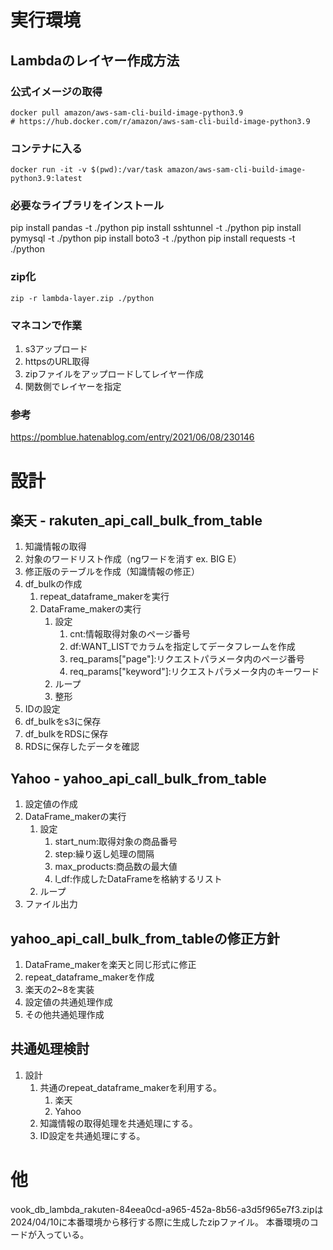 # 実行環境
## Lambdaのレイヤー作成方法
### 公式イメージの取得
```
docker pull amazon/aws-sam-cli-build-image-python3.9
# https://hub.docker.com/r/amazon/aws-sam-cli-build-image-python3.9
```
### コンテナに入る
```
docker run -it -v $(pwd):/var/task amazon/aws-sam-cli-build-image-python3.9:latest
```
### 必要なライブラリをインストール
pip install pandas -t ./python
pip install sshtunnel -t ./python
pip install pymysql -t ./python
pip install boto3 -t ./python
pip install requests -t ./python

### zip化
```
zip -r lambda-layer.zip ./python
```
### マネコンで作業
1. s3アップロード
2. httpsのURL取得
3. zipファイルをアップロードしてレイヤー作成
4. 関数側でレイヤーを指定
### 参考
https://pomblue.hatenablog.com/entry/2021/06/08/230146

# 設計
## 楽天 - rakuten_api_call_bulk_from_table
1. 知識情報の取得
2. 対象のワードリスト作成（ngワードを消す ex. BIG E）
3. 修正版のテーブルを作成（知識情報の修正）
4. df_bulkの作成
   1. repeat_dataframe_makerを実行
   2. DataFrame_makerの実行
      1. 設定
         1. cnt:情報取得対象のページ番号
         2. df:WANT_LISTでカラムを指定してデータフレームを作成
         3. req_params["page"]:リクエストパラメータ内のページ番号
         4. req_params["keyword"]:リクエストパラメータ内のキーワード
      2. ループ
      3. 整形
5. IDの設定
6. df_bulkをs3に保存
7. df_bulkをRDSに保存
8. RDSに保存したデータを確認
## Yahoo - yahoo_api_call_bulk_from_table
1. 設定値の作成
2. DataFrame_makerの実行
   1. 設定
      1. start_num:取得対象の商品番号
      2. step:繰り返し処理の間隔
      3. max_products:商品数の最大値
      4. l_df:作成したDataFrameを格納するリスト
   2. ループ
3. ファイル出力
## yahoo_api_call_bulk_from_tableの修正方針
1. DataFrame_makerを楽天と同じ形式に修正
2. repeat_dataframe_makerを作成
3. 楽天の2~8を実装
4. 設定値の共通処理作成
5. その他共通処理作成
## 共通処理検討
1. 設計
   1. 共通のrepeat_dataframe_makerを利用する。
      1. 楽天
      2. Yahoo
   2. 知識情報の取得処理を共通処理にする。
   3. ID設定を共通処理にする。
# 他
vook_db_lambda_rakuten-84eea0cd-a965-452a-8b56-a3d5f965e7f3.zipは2024/04/10に本番環境から移行する際に生成したzipファイル。
本番環境のコードが入っている。
